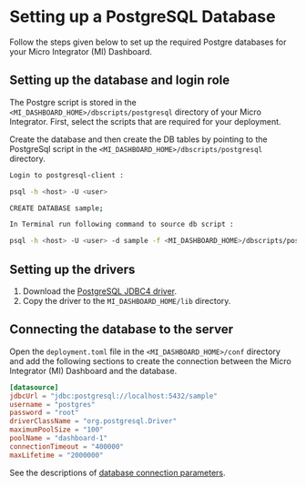 # Setting up a PostgreSQL Database

Follow the steps given below to set up the required Postgre databases for your Micro Integrator (MI) Dashboard.

## Setting up the database and login role

The Postgre script is stored in the `<MI_DASHBOARD_HOME>/dbscripts/postgresql` directory of your Micro Integrator. First, select 
the scripts that are required for your deployment.

Create the database and then create the DB tables by pointing to the PostgreSql script in the 
`<MI_DASHBOARD_HOME>/dbscripts/postgresql` directory.

```bash tab='Dashboard DB'
Login to postgresql-client :

psql -h <host> -U <user>

CREATE DATABASE sample;

In Terminal run following command to source db script : 

psql -h <host> -U <user> -d sample -f <MI_DASHBOARD_HOME>/dbscripts/postgresql/postgresql.sql -a

```



## Setting up the drivers

1.  Download the [PostgreSQL JDBC4 driver](http://jdbc.postgresql.org/download.html).
2.  Copy the driver to the `MI_DASHBOARD_HOME/lib` directory.    

## Connecting the database to the server

Open the `deployment.toml` file in the `<MI_DASHBOARD_HOME>/conf` directory and add the following sections to create the connection between the Micro Integrator (MI) Dashboard and the database.

```toml tab='Dashboard DB Connection'
[datasource]
jdbcUrl = "jdbc:postgresql://localhost:5432/sample"  
username = "postgres"
password = "root"
driverClassName = "org.postgresql.Driver"
maximumPoolSize = "100"
poolName = "dashboard-1"
connectionTimeout = "400000"
maxLifetime = "2000000"
```

See the descriptions of [database connection parameters]({{base_path}}/reference/config-catalog-mi-dashboard/#database-connection).

